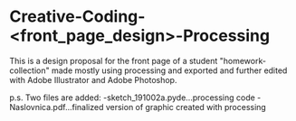 # Creative-Coding-<front_page_design>-Processing
This is a design proposal for the front page of a student "homework-collection" made mostly using processing and exported and further edited with Adobe Illustrator and Adobe Photoshop. 

p.s. Two files are added:
-sketch_191002a.pyde...processing code
-Naslovnica.pdf...finalized version of graphic created with processing
